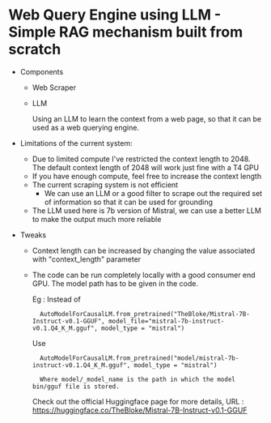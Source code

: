 
# Web Query Engine using LLM - Simple RAG mechanism built from scratch

- Components
    
    - Web Scraper
    - LLM
    
        Using an LLM to learn the  context from a web page, so that it can be used as a web querying engine.

- Limitations of the current system:
    - Due to limited compute I've restricted the context length to 2048. The default context length of 2048 will work just fine with a T4 GPU
    - If you have enough compute, feel free to increase the context length
    - The current scraping system is not efficient
        - We can use an LLM or a good filter to scrape out the required set of information so that it can be used for grounding
    - The LLM used here is 7b version of Mistral, we can use a better LLM to make the output much more reliable

- Tweaks
      
    - Context length can be increased by changing the value associated with "context_length" parameter
    - The code can be run completely locally with a good consumer end GPU. The model path has to be given in the code. 
            
      Eg : 
        Instead of 
            
            AutoModelForCausalLM.from_pretrained("TheBloke/Mistral-7B-Instruct-v0.1-GGUF", model_file="mistral-7b-instruct-v0.1.Q4_K_M.gguf", model_type = "mistral")
      Use       
        
            AutoModelForCausalLM.from_pretrained("model/mistral-7b-instruct-v0.1.Q4_K_M.gguf", model_type = "mistral")

            Where model/_model_name is the path in which the model bin/gguf file is stored.
      
        Check out the official Huggingface page for more details, URL : https://huggingface.co/TheBloke/Mistral-7B-Instruct-v0.1-GGUF

